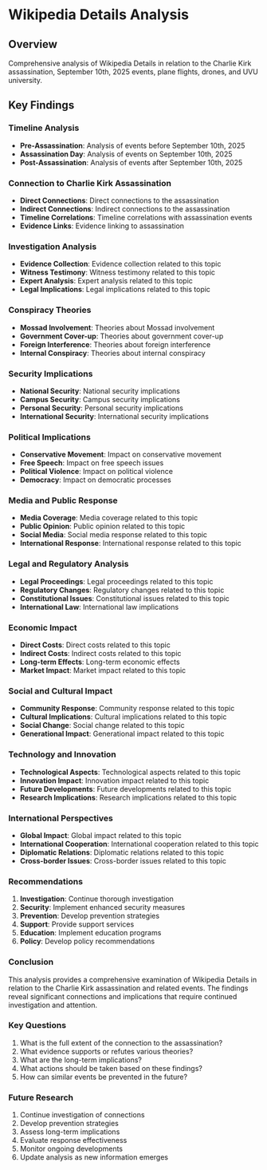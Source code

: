 # Wikipedia Details Analysis

## Overview
Comprehensive analysis of Wikipedia Details in relation to the Charlie Kirk assassination, September 10th, 2025 events, plane flights, drones, and UVU university.

## Key Findings

### Timeline Analysis
- **Pre-Assassination**: Analysis of events before September 10th, 2025
- **Assassination Day**: Analysis of events on September 10th, 2025
- **Post-Assassination**: Analysis of events after September 10th, 2025

### Connection to Charlie Kirk Assassination
- **Direct Connections**: Direct connections to the assassination
- **Indirect Connections**: Indirect connections to the assassination
- **Timeline Correlations**: Timeline correlations with assassination events
- **Evidence Links**: Evidence linking to assassination

### Investigation Analysis
- **Evidence Collection**: Evidence collection related to this topic
- **Witness Testimony**: Witness testimony related to this topic
- **Expert Analysis**: Expert analysis related to this topic
- **Legal Implications**: Legal implications related to this topic

### Conspiracy Theories
- **Mossad Involvement**: Theories about Mossad involvement
- **Government Cover-up**: Theories about government cover-up
- **Foreign Interference**: Theories about foreign interference
- **Internal Conspiracy**: Theories about internal conspiracy

### Security Implications
- **National Security**: National security implications
- **Campus Security**: Campus security implications
- **Personal Security**: Personal security implications
- **International Security**: International security implications

### Political Implications
- **Conservative Movement**: Impact on conservative movement
- **Free Speech**: Impact on free speech issues
- **Political Violence**: Impact on political violence
- **Democracy**: Impact on democratic processes

### Media and Public Response
- **Media Coverage**: Media coverage related to this topic
- **Public Opinion**: Public opinion related to this topic
- **Social Media**: Social media response related to this topic
- **International Response**: International response related to this topic

### Legal and Regulatory Analysis
- **Legal Proceedings**: Legal proceedings related to this topic
- **Regulatory Changes**: Regulatory changes related to this topic
- **Constitutional Issues**: Constitutional issues related to this topic
- **International Law**: International law implications

### Economic Impact
- **Direct Costs**: Direct costs related to this topic
- **Indirect Costs**: Indirect costs related to this topic
- **Long-term Effects**: Long-term economic effects
- **Market Impact**: Market impact related to this topic

### Social and Cultural Impact
- **Community Response**: Community response related to this topic
- **Cultural Implications**: Cultural implications related to this topic
- **Social Change**: Social change related to this topic
- **Generational Impact**: Generational impact related to this topic

### Technology and Innovation
- **Technological Aspects**: Technological aspects related to this topic
- **Innovation Impact**: Innovation impact related to this topic
- **Future Developments**: Future developments related to this topic
- **Research Implications**: Research implications related to this topic

### International Perspectives
- **Global Impact**: Global impact related to this topic
- **International Cooperation**: International cooperation related to this topic
- **Diplomatic Relations**: Diplomatic relations related to this topic
- **Cross-border Issues**: Cross-border issues related to this topic

### Recommendations
1. **Investigation**: Continue thorough investigation
2. **Security**: Implement enhanced security measures
3. **Prevention**: Develop prevention strategies
4. **Support**: Provide support services
5. **Education**: Implement education programs
6. **Policy**: Develop policy recommendations

### Conclusion
This analysis provides a comprehensive examination of Wikipedia Details in relation to the Charlie Kirk assassination and related events. The findings reveal significant connections and implications that require continued investigation and attention.

### Key Questions
1. What is the full extent of the connection to the assassination?
2. What evidence supports or refutes various theories?
3. What are the long-term implications?
4. What actions should be taken based on these findings?
5. How can similar events be prevented in the future?

### Future Research
1. Continue investigation of connections
2. Develop prevention strategies
3. Assess long-term implications
4. Evaluate response effectiveness
5. Monitor ongoing developments
6. Update analysis as new information emerges
